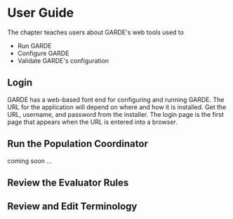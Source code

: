 

# User Guide

The chapter teaches users about GARDE's web tools used to
 - Run GARDE
 - Configure GARDE
 - Validate GARDE's configuration



## Login

GARDE has a web-based font end for configuring and running GARDE. The URL for the application will depend on where and
how it is installed. Get the URL, username, and password from the installer. The login page is the first page that
appears when the URL is entered into a browser.

## Run the Population Coordinator

coming soon ...

## Review the Evaluator Rules


## Review and Edit Terminology

